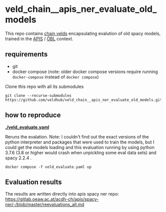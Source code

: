 # veld_chain__apis_ner_evaluate_old_models

This repo contains [chain velds](https://zenodo.org/records/13322913) encapsulating evalution of 
old spacy models, trained in the 
[APIS](https://www.oeaw.ac.at/acdh/research/dh-research-infrastructure/activities/modelling-humanities-data/apis) 
/ [ÖBL](https://www.oeaw.ac.at/acdh/research/dh-research-infrastructure/activities/modelling-humanities-data/oebl-austrian-biographical-dictionary) 
context.

## requirements

- git
- docker compose (note: older docker compose versions require running `docker-compose` instead of 
  `docker compose`)

Clone this repo with all its submodules
```
git clone --recurse-submodules https://github.com/veldhub/veld_chain__apis_ner_evaluate_old_models.git
```

## how to reproduce

**[./veld_evaluate.yaml](./veld_evaluate.yaml)** 

Reruns the evalation. Note: I couldn't find out the exact versions of the python interpreter and
packages that were used to train the models, but I could get the models loading and this evaluation
running by using python 3.7.6 (3.8 or higher would crash when unpickling some eval data sets) and
spacy 2.2.4 .

```
docker compose -f veld_evaluate.yaml up
```

## Evaluation results

The results are written directly into apis spacy ner repo: 
https://gitlab.oeaw.ac.at/acdh-ch/apis/spacy-ner/-/blob/master/reevaluations_all.md 

